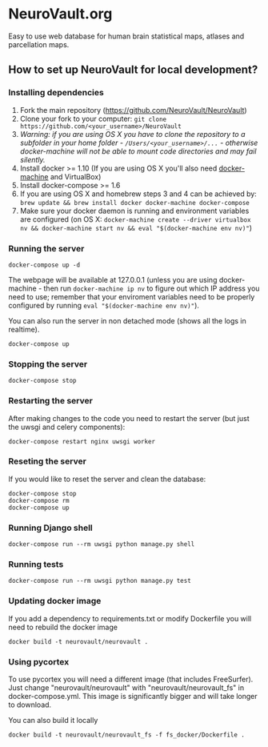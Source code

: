 # NeuroVault.org
Easy to use web database for human brain statistical maps, atlases and parcellation maps.
## How to set up NeuroVault for local development?

### Installing dependencies
1. Fork the main repository (https://github.com/NeuroVault/NeuroVault)
2. Clone your fork to your computer: `git clone https://github.com/<your_username>/NeuroVault`
  3. *Warning: if you are using OS X you have to clone the repository to a subfolder in your home folder - `/Users/<your_username>/...` - otherwise docker-machine will not be able to mount code directories and may fail silently.*
3. Install docker >= 1.10 (If you are using OS X you'll also need [docker-machine](https://docs.docker.com/machine/install-machine/) and VirtualBox)
4. Install docker-compose >= 1.6
  5. If you are using OS X and homebrew steps 3 and 4 can be achieved by: `brew update && brew install docker docker-machine docker-compose`
6. Make sure your docker daemon is running and environment variables are configured (on OS X: `docker-machine create --driver virtualbox nv && docker-machine start nv && eval "$(docker-machine env nv)"`)

### Running the server
```
docker-compose up -d
```
The webpage will be available at 127.0.0.1 (unless you are using docker-machine - then run `docker-machine ip nv` to figure out which IP address you need to use; remember that your enviroment variables need to be properly configured by running `eval "$(docker-machine env nv)"`).

You can also run the server in non detached mode (shows all the logs in realtime).
```
docker-compose up
```
### Stopping the server
```
docker-compose stop
```
### Restarting the server
After making changes to the code you need to restart the server (but just the uwsgi and celery components):
```
docker-compose restart nginx uwsgi worker
```
### Reseting the server
If you would like to reset the server and clean the database:
```
docker-compose stop
docker-compose rm
docker-compose up
```
### Running Django shell
```
docker-compose run --rm uwsgi python manage.py shell
```
### Running tests
```
docker-compose run --rm uwsgi python manage.py test
```
### Updating docker image
If you add a dependency to requirements.txt or modify Dockerfile you will need to rebuild the docker image
```
docker build -t neurovault/neurovault .
```

### Using pycortex
To use pycortex you will need a different image (that includes FreeSurfer). Just change "neurovault/neurovault" with "neurovault/neurovault_fs" in docker-compose.yml. This image is significantly bigger and will take longer to download.

You can also build it locally
```
docker build -t neurovault/neurovault_fs -f fs_docker/Dockerfile .
```

